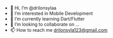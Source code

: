 - 👋 Hi, I’m @drilonsylaa
- 👀 I’m interested in Mobile Development
- 🌱 I’m currently learning Dart/Flutter
- 💞️ I’m looking to collaborate on ...
- 📫 How to reach me drilonsyla123@gmail.com

<!---
drilonsylaa/drilonsylaa is a ✨ special ✨ repository because its `README.md` (this file) appears on your GitHub profile.
You can click the Preview link to take a look at your changes.
--->
